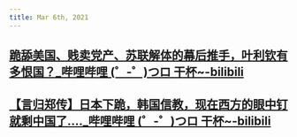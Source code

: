```yaml
---
title: Mar 6th, 2021
---
```


## [跪舔美国、贱卖党产、苏联解体的幕后推手，叶利钦有多恨国？_哔哩哔哩 (゜-゜)つロ 干杯~-bilibili](https://www.bilibili.com/video/BV1fZ4y1A7dJ/?spm_id_from=trigger_reload)
## [【言归郑传】日本下跪，韩国信教，现在西方的眼中钉就剩中国了...._哔哩哔哩 (゜-゜)つロ 干杯~-bilibili](https://www.bilibili.com/video/BV1Zy4y1C7GG/?spm_id_from=333.788.videocard.0)
##
##
